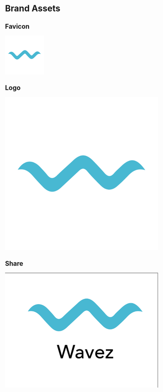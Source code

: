 # Brand Assets

## Favicon
![favicon](./Design_favicon.png)

## Logo
![logo](./Design_logo.png)

## Share
![share](./Design_share.png)
